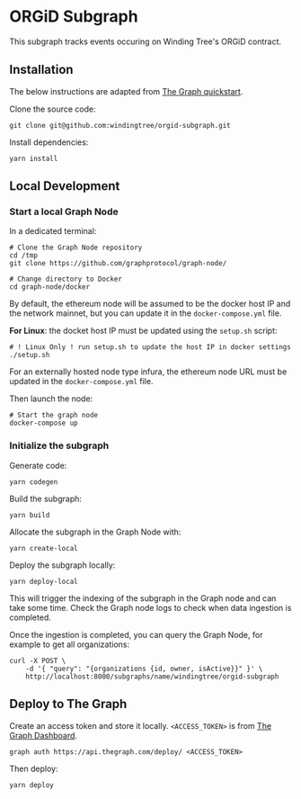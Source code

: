 # ORGiD Subgraph

This subgraph tracks events occuring on Winding Tree's ORGiD contract.

## Installation

The below instructions are adapted from [The Graph quickstart](https://thegraph.com/docs/quick-start#local-development).

Clone the source code:

```shell
git clone git@github.com:windingtree/orgid-subgraph.git
```

Install dependencies:

```shell
yarn install
```

## Local Development

### Start a local Graph Node

In a dedicated terminal:

```shell
# Clone the Graph Node repository
cd /tmp
git clone https://github.com/graphprotocol/graph-node/

# Change directory to Docker
cd graph-node/docker
```

By default, the ethereum node will be assumed to be the docker host IP and the network mainnet, but you can update it in the `docker-compose.yml` file.

__For Linux__: the docket host IP must be updated using the `setup.sh` script:

```shell
# ! Linux Only ! run setup.sh to update the host IP in docker settings
./setup.sh
```

For an externally hosted node type infura, the ethereum node URL must be updated in the `docker-compose.yml` file.

Then launch the node:

```shell
# Start the graph node
docker-compose up
```

### Initialize the subgraph

Generate code:

```shell
yarn codegen
```

Build the subgraph:

```shell
yarn build
```

Allocate the subgraph in the Graph Node with:

```shell
yarn create-local
```

Deploy the subgraph locally:

```shell
yarn deploy-local
```

This will trigger the indexing of the subgraph in the Graph node and can take some time. Check the Graph node logs to check when data ingestion is completed.

Once the ingestion is completed, you can query the Graph Node, for example to get all organizations:

```shell
curl -X POST \
    -d '{ "query": "{organizations {id, owner, isActive}}" }' \
    http://localhost:8000/subgraphs/name/windingtree/orgid-subgraph
```

## Deploy to The Graph

Create an access token and store it locally. `<ACCESS_TOKEN>` is from [The Graph Dashboard](https://thegraph.com/explorer/dashboard).

```shell
graph auth https://api.thegraph.com/deploy/ <ACCESS_TOKEN>
```

Then deploy:

```shell
yarn deploy
```
